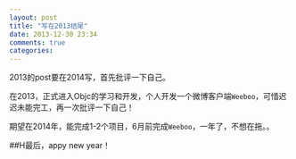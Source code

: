 ```yaml
---
layout: post
title: "写在2013结尾"
date: 2013-12-30 23:34
comments: true
categories: 
---
```

2013的post要在2014写，首先批评一下自己。<br>

在2013，正式进入Objc的学习和开发，个人开发一个微博客户端`Weeboo`，可惜迟迟未能完工，再一次批评一下自己！

期望在2014年，能完成1-2个项目，6月前完成`Weeboo`，一年了，不想在拖。。

##H最后，appy new year！